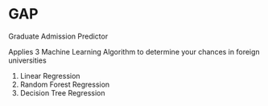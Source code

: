 # GAP

Graduate Admission Predictor

Applies 3 Machine Learning Algorithm to determine your chances in foreign universities

1) Linear Regression
2) Random Forest Regression
3) Decision Tree Regression
